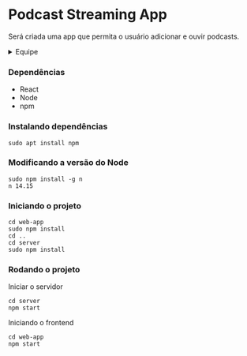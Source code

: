 # Podcast Streaming App  
  
Será criada uma app que permita o usuário adicionar e ouvir podcasts.

<details><summary> Equipe </summary>

Nome | Github | Email
-- | -- | --
Ednelson Luan Lourenço Cavalcanti | LuanCavalcanti07 | ellc@cin.ufpe.br
Hugo Alves Cardoso | HACardoso | hac@cin.ufpe.br
João Victor Belo Lopes Barreto | joaovictorbelo | jvblb@cin.ufpe.br
Lucas Mota Mendes | lmm3 | lmm3@cin.ufpe.br
Mateus Viégas Martins Farias | mattvie | mvmf@cin.ufpe.br
Ramon Jorge Valença Wanderley | ramonwanderley | rjvw@cin.ufpe.br
Romildo Juliano de Almeida Lira | romildojuliano | rjal@cin.ufpe.br

</details>

### Dependências

- React
- Node
- npm

### Instalando dependências 
```
sudo apt install npm
```

### Modificando a versão do Node
```
sudo npm install -g n
n 14.15
```

### Iniciando o projeto
```
cd web-app
sudo npm install
cd ..
cd server
sudo npm install
```
### Rodando o projeto
Iniciar o servidor
```
cd server
npm start
```
Iniciando o frontend
```
cd web-app
npm start
```
